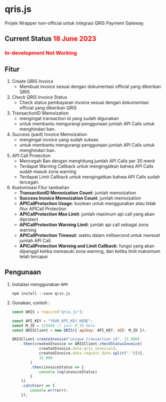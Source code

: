 # qris.js

Projek Wrapper non-official untuk integrasi QRIS Payment Gateway.

## Current Status <span style="color: red">18 June 2023</span>
<h3 style="color: red">In-development Not Working</h3>

## Fitur

1. Create QRIS Invoice
    - Membuat invoice sesuai dengan dokumentasi official
    yang diberikan QRIS
2. Check QRIS Invoice Status
    - Check status pembayaran invoice sesuai dengan dokumentasi official yang diberikan QRIS
3. TransactionID Memoization
    - mengingat transaction id yang sudah digunakan
    - untuk membantu mengurangi penggunaan jumlah API Calls untuk menghindari ban.
4. Success (paid) Invoice Memoization
    - mengingat invoice yang sudah sukses
    - untuk membantu mengurangi penggunaan jumlah API Calls untuk menghindari ban.
5. API Call Protection
    - Mencegah Ban dengan menghitung jumlah API Calls
    per 30 menit
    - Terdapat Warning Callback untuk mengingatkan bahwa
    API Calls sudah masuk zona warning
    - Terdapat Limit Callback untuk mengingatkan bahwa
    API Calls sudah tercegah.
6. Kustomisasi Fitur tambahan
    - **TransactionID Memoization Count**: jumlah memoization
    - **Success Invoice Memoization Count**: jumlah memoization
    - **APICallProtaction Usage**: boolean untuk menggunakan atau
    tidak fitur APICall Protection
    - **APICallProtection Max Limit**: jumlah maximum api call
    yang akan diprotect
    - **APICallProtection Warning Limit**: jumlah api call sebagai
    zona warning
    - **APICallProtection Timeout**: waktu dalam millisecond untuk
    mereset jumlah API Call.
    - **APICallProtection Warning and Limit Callback**: fungsi yang
    akan dipanggil ketika memasuki zona warning, dan ketika
    limit maksimum telah tercapai
## Pengunaan

1. Instalasi menggunakan `NPM`
    ```
    npm install --save qris.js
    ```
2. Gunakan, contoh :
    ```js
    const QRIS = require("qris.js");

    const API_KEY = "YOUR_API_KEY_HERE";
    const M_ID = 123456 // your M_ID Here
    const QRISClient = new QRIS({ apikey: API_KEY, mID: M_ID });

    QRISClient.createInvoice("unique_transaction_id", 15_000)
        .then(createdInvoice => QRISClient.checkStatusInvoice(
                createdInvoice.data.qris_invoiceid,
                createdInvoice.data.request_date.split(".")[0],
                15_000
            )
            .then(invoiceStatus => {
                console.log(invoiceStatus)
            }
        ))
        .catch(err => {
            console.err(err);
        });
    ```